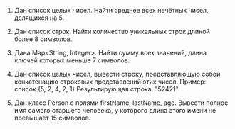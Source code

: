 1. Дан список целых чисел. Найти среднее всех
   нечётных чисел, делящихся на 5.

2. Дан список строк. Найти количество уникальных
   строк длиной более 8 символов.

3. Дана Map<String, Integer>. Найти сумму всех
   значений, длина ключей которых меньше 7
   символов.

4. Дан список целых чисел, вывести строку,
   представляющую собой конкатенацию
   строковых представлений этих чисел.
   Пример: список {5, 2, 4, 2, 1}
   Результирующая строка: "52421"

5. Дан класс Person с полями firstName, lastName,
   age.
   Вывести полное имя самого старшего человека, у
   которого длина этого имени не превышает 15
   символов.
